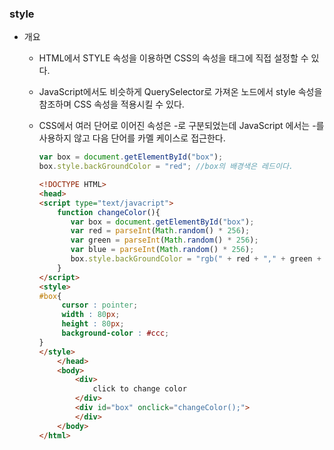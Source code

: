 ### style

- 개요

  - HTML에서 STYLE 속성을 이용하면 CSS의 속성을 태그에 직접 설정할 수 있다.

  - JavaScript에서도 비슷하게 QuerySelector로 가져온 노드에서 style 속성을 참조하며 CSS 속성을 적용시킬 수 있다.

  - CSS에서 여러 단어로 이어진 속성은 -로 구분되었는데 JavaScript 에서는 -를 사용하지 않고 다음 단어를 카멜 케이스로 접근한다.

    ```javascript
    var box = document.getElementById("box");
    box.style.backGroundColor = "red"; //box의 배경색은 레드이다.
    ```

    

    ```html
    <!DOCTYPE HTML>
    <head>
    <script type="text/javacript">
        function changeColor(){
           var box = document.getElementById("box");
           var red = parseInt(Math.random() * 256);
           var green = parseInt(Math.random() * 256);
           var blue = parseInt(Math.random() * 256);
           box.style.backGroundColor = "rgb(" + red + "," + green + "," + blue + ")";
        }
    </script>    
    <style>
    #box{
         cursor : pointer;
         width : 80px;
         height : 80px;
         background-color : #ccc;
    }
    </style>
    	</head>
    	<body>
        	<div>
                click to change color 
            </div>    
            <div id="box" onclick="changeColor();">
            </div>
    	</body>
    </html>
    ```

    

    
